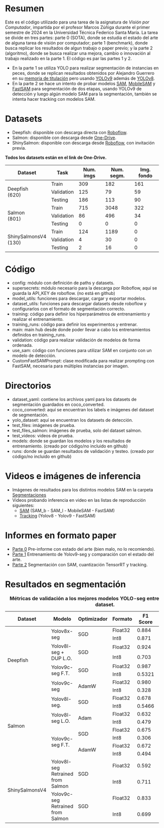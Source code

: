 # Resumen
Este es el código utilizado para una tarea de la asignatura de *Visión por Computador*, impartida por el profesor Marcos Zúñiga durante el primer semestre de 2024 en la Universidad Técnica Federico Santa María. La tarea se divide en tres partes: parte 0 (SOTA), donde se estudia el estado del arte de alguna tarea de visión por computador; parte 1 (benchmark), donde busca replicar los resultados de algun trabajo o paper previo; y la parte 2 (algoritmo), donde se busca realizar una mejora, cambio o innovación al trabajo realizado en la parte 1. El código es par las partes 1 y 2.

- En la parte 1 se utiliza YOLO para realizar segmentación de instancias en peces, donde se replican resultados obtenidos por Alejandro Guerrero en su [memoria de titulación](https://repositorio.usm.cl/entities/tesis/e19ea8a6-b0eb-4727-903e-9c92f5d290bf) pero usando [YOLOv9](https://docs.ultralytics.com/models/yolov9/) además de [YOLOv8](https://docs.ultralytics.com/models/yolov8/).
- En la parte 2 se hace un intento de probar modelos [SAM](https://docs.ultralytics.com/models/sam/), [MobileSAM](https://docs.ultralytics.com/es/models/mobile-sam/) y [FastSAM](https://docs.ultralytics.com/es/models/fast-sam/) para segmentación de dos etapas, usando YOLOv9 de detección y luego algún modelo SAM para la segmentación, también se intenta hacer tracking con modelos SAM.

# Datasets
- Deepfish: disponible con descarga directa con [Roboflow](https://universe.roboflow.com/memristor/deepfish-segmentation-ocdlj).
- Salmon: disponible con descarga desde [One-Drive](https://usmcl-my.sharepoint.com/:f:/g/personal/julio_lopezb_sansano_usm_cl/EhFfwMzPsBVAtpc5rhund-QBJO7Cbiao084XnxQHPRUbpg?e=QmbrAB).
- ShinySalmon: disponible con descarga desde [Roboflow](https://app.roboflow.com/alejandro-guerrero-zihxm/shiny_salmons/4), con invitación previa.

**Todos los datasets están en el link de One-Drive.**

<table><thead>
  <tr>
    <th>Dataset</th>
    <th>Task</th>
    <th>Num. imgs</th>
    <th>Num. segm.</th>
    <th>Img. fondo</th>
  </tr></thead>
<tbody>
  <tr>
    <td rowspan="3">Deepfish<br>(620)</td>
    <td>Train</td>
    <td>309</td>
    <td>182</td>
    <td>161</td>
  </tr>
  <tr>
    <td>Validation</td>
    <td>125</td>
    <td>79</td>
    <td>59</td>
  </tr>
  <tr>
    <td>Testing</td>
    <td>186</td>
    <td>113</td>
    <td>90</td>
  </tr>
  <tr>
    <td rowspan="3">Salmon<br>(801)</td>
    <td>Train</td>
    <td>715</td>
    <td>3048</td>
    <td>322</td>
  </tr>
  <tr>
    <td>Validation</td>
    <td>86</td>
    <td>496</td>
    <td>34</td>
  </tr>
  <tr>
    <td>Testing</td>
    <td>0</td>
    <td>0</td>
    <td>0</td>
  </tr>
  <tr>
    <td rowspan="3">ShinySalmonsV4<br>(130)</td>
    <td>Train</td>
    <td>124</td>
    <td>1189</td>
    <td>0</td>
  </tr>
  <tr>
    <td>Validation</td>
    <td>4</td>
    <td>30</td>
    <td>0</td>
  </tr>
  <tr>
    <td>Testing</td>
    <td>2</td>
    <td>16</td>
    <td>0</td>
  </tr>
</tbody></table>

# Código
- config: módulo con definición de paths y datasets.
- supersecrets: módulo necesario para la descarga por Roboflow, aquí se guarda la API_KEY de roboflow. (no está en github)
- model_utils: funciones para descargar, cargar y exportar modelos.
- dataset_utils: funciones para descargar datasets desde roboflow y configurarlos con el formato de segmentación correcto.
- training: código para definir los hiperparámetros de entrenamiento y realizar el entrenamiento.
- training_runs: código para definir los experimentos y entrenar.
- main: main hub desde donde poder llevar a cabo los entrenamientos definidos en training_runs.
- validation: código para realizar validación de modelos de forma ordenada.
- use_sam: código con funciones para utilizar SAM en conjunto con un modelo de detección.
- CustomFastSAMPrompt: clase modificada para realizar prompting con FastSAM, necesaria para múltiples instancias por imagen.

# Directorios
- dataset_yaml: contiene los archivos yaml para los datasets de segmentación guardados en coco_converted.
- coco_converted: aquí se encuentran los labels e imágenes del dataset de segmentación.
- yolo_dataset: aquí se encuentran los datasets de detección.
- test_files: imágenes de prueba.
- test_files_salmon: imágenes de prueba, solo del dataset salmon.
- test_videos: videos de prueba.
- models: donde se guardan los modelos y los resultados de entrenamiento. (creado por código/no incluido en github)
- runs: donde se guardan resultados de validación y testeo. (creado por código/no incluido en github)

# Videos e imágenes de inferencia
- Imágenes de resultados para los distintos modelos SAM en la carpeta [Segmentaciones](Segmentaciones)
- Videos probando inferencia en video en las listas de reproducción siguientes:
  - [SAM](https://www.youtube.com/playlist?list=PLaAjsJBsA0UTrqkqmjRvsd4QUNqs_Ygb_) (SAM_b - SAM_l - MobileSAM - FastSAM)
  - [Tracking](https://www.youtube.com/playlist?list=PLaAjsJBsA0UT4_vWxxlujuwxjat6lsZ-I) (Yolov8 - Yolov9 - FastSAM)

# Informes en formato paper
- [Parte 0](https://usmcl-my.sharepoint.com/:b:/g/personal/julio_lopezb_sansano_usm_cl/EXbcZc_b9RdHsuEVIhi4WdsBqIGwysmvGtxDmGA0u7RgCQ?e=G0JfYQ) Pre-informe con estado del arte (bien malo, no lo recomiendo).
- [Parte 1](https://usmcl-my.sharepoint.com/:b:/g/personal/julio_lopezb_sansano_usm_cl/Ec5BoCSXgzZGqsnf7QvZ_OYBnIP-aIplpm2Kg1NTtxQgCg?e=d7HRgF) Entrenamiento de Yolov9-seg y comparación con el estado del arte.
- [Parte 2](https://usmcl-my.sharepoint.com/:b:/g/personal/julio_lopezb_sansano_usm_cl/EZMhsb5AmF1HlquAtW8LXK0B8Q_kq_ZVq0RjWjpXAYWBkw?e=doxJHZ) Segmentación con SAM, cuantización TensorRT y tracking.

# Resultados en segmentación

<table>
  <caption>
    <b>Métricas de validación a los mejores modelos YOLO-seg entrenados, para cada dataset.</b>
  </caption>
  <thead>
    <tr>
      <th>Dataset</th>
      <th>Modelo</th>
      <th>Optimizador</th>
      <th>Formato</th>
      <th>F1 Score</th>
      <th>mAP50</th>
      <th>mAP50-95</th>
    </tr>
  </thead>
  <tbody>
    <tr>
      <td rowspan="8">Deepfish</td>
      <td rowspan="2">Yolov8x-seg</td>
      <td rowspan="2">SGD</td>
      <td>Float32</td>
      <td>0.884</td>
      <td>0.938</td>
      <td>0.728</td>
    </tr>
    <tr>
      <td>Int8</td>
      <td>0.871</td>
      <td>0.921</td>
      <td>0.748</td>
    </tr>
    <tr>
      <td rowspan="2">Yolov8l-seg + DUP L.O.</td>
      <td rowspan="2">SGD</td>
      <td>Float32</td>
      <td>0.924</td>
      <td>0.928</td>
      <td>0.730</td>
    </tr>
    <tr>
      <td>Int8</td>
      <td>0.703</td>
      <td>0.656</td>
      <td>0.487</td>
    </tr>
    <tr>
      <td rowspan="2">Yolov9c-seg F.T.</td>
      <td rowspan="2">SGD</td>
      <td>Float32</td>
      <td>0.987</td>
      <td>0.994</td>
      <td>0.823</td>
    </tr>
    <tr>
      <td>Int8</td>
      <td>0.5321</td>
      <td>0.457</td>
      <td>0.291</td>
    </tr>
    <tr>
      <td rowspan="2">Yolov9c-seg</td>
      <td rowspan="2">AdamW</td>
      <td>Float32</td>
      <td>0.980</td>
      <td>0.990</td>
      <td>0.821</td>
    </tr>
    <tr>
      <td>Int8</td>
      <td>0.328</td>
      <td>0.308</td>
      <td>0.202</td>
    </tr>
    <tr>
      <td rowspan="8">Salmon</td>
      <td rowspan="2">Yolov8l-seg.</td>
      <td rowspan="2">SGD</td>
      <td>Float32</td>
      <td>0.678</td>
      <td>0.709</td>
      <td>0.406</td>
    </tr>
    <tr>
      <td>Int8</td>
      <td>0.5466</td>
      <td>0.523</td>
      <td>0.287</td>
    </tr>
    <tr>
      <td rowspan="2">Yolov8l-seg L.O.</td>
      <td rowspan="2">Adam</td>
      <td>Float32</td>
      <td>0.632</td>
      <td>0.656</td>
      <td>0.367</td>
    </tr>
    <tr>
      <td>Int8</td>
      <td>0.479</td>
      <td>0.448</td>
      <td>0.225</td>
    </tr>
    <tr>
      <td rowspan="4">Yolov9c-seg F.T.</td>
      <td rowspan="2">SGD</td>
      <td>Float32</td>
      <td>0.675</td>
      <td>0.688</td>
      <td>0.400</td>
    </tr>
    <tr>
      <td>Int8</td>
      <td>0.306</td>
      <td>0.255</td>
      <td>0.107</td>
    </tr>
    <tr>
      <td rowspan="2">AdamW</td>
      <td>Float32</td>
      <td>0.672</td>
      <td>0.674</td>
      <td>0.358</td>
    </tr>
    <tr>
      <td>Int8</td>
      <td>0.494</td>
      <td>0.439</td>
      <td>0.202</td>
    </tr>
    <tr>
      <td rowspan="4">ShinySalmonsV4</td>
      <td rowspan="2">Yolov8l-seg Retrained<br />from Salmon</td>
      <td rowspan="2">SGD</td>
      <td>Float32</td>
      <td>0.592</td>
      <td>0.635</td>
      <td>0.513</td>
    </tr>
    <tr>
      <td>Int8</td>
      <td>0.711</td>
      <td>0.783</td>
      <td>0.606</td>
    </tr>
    <tr>
      <td rowspan="2">Yolov9c-seg Retrained<br />from Salmon</td>
      <td rowspan="2">SGD</td>
      <td>Float32</td>
      <td>0.833</td>
      <td>0.876</td>
      <td>0.696</td>
    </tr>
    <tr>
      <td>Int8</td>
      <td>0.699</td>
      <td>0.785</td>
      <td>0.430</td>
    </tr>
  </tbody>
</table>

